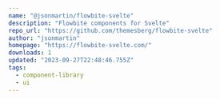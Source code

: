 ```yaml
---
name: "@jsonmartin/flowbite-svelte"
description: "Flowbite components for Svelte"
repo_url: "https://github.com/themesberg/flowbite-svelte"
author: "jsonmartin"
homepage: "https://flowbite-svelte.com/"
downloads: 1
updated: "2023-09-27T22:48:46.755Z"
tags: 
  - component-library
  - ui
---
```

